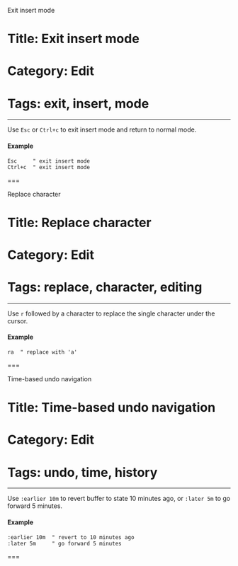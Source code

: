 Exit insert mode
# Title: Exit insert mode
# Category: Edit
# Tags: exit, insert, mode
---
Use `Esc` or `Ctrl+c` to exit insert mode and return to normal mode.

#### Example

```vim
Esc     " exit insert mode
Ctrl+c  " exit insert mode
```
===

Replace character
# Title: Replace character
# Category: Edit
# Tags: replace, character, editing
---
Use `r` followed by a character to replace the single character under the cursor.

#### Example

```vim
ra  " replace with 'a'
```
===

Time-based undo navigation
# Title: Time-based undo navigation
# Category: Edit
# Tags: undo, time, history
---
Use `:earlier 10m` to revert buffer to state 10 minutes ago, or `:later 5m` to go forward 5 minutes.

#### Example

```vim
:earlier 10m  " revert to 10 minutes ago
:later 5m     " go forward 5 minutes
```
===
